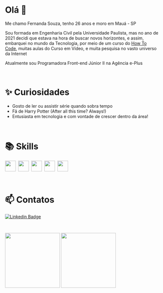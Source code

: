 # Olá 👋

Me chamo Fernanda Souza, tenho 26 anos e moro em Mauá - SP

Sou formada em Engenharia Civil pela Universidade Paulista, mas no ano de 2021 decidi que estava na hora de buscar novos horizontes, e assim, embarquei no mundo da Tecnologia, por meio de um curso do [How To Code](./Certificados/Certificado%20Hall%20To%20Code.pdf), muitas aulas do Curso em Vídeo, e muita pesquisa no vasto universo da Internet

Atualmente sou Programadora Front-end Júnior II na Agência e-Plus

&nbsp;

# ✨ Curiosidades

- Gosto de ler ou assistir série quando sobra tempo
- Fã de Harry Potter (After all this time? Always!)
- Entusiasta em tecnologia e com vontade de crescer dentro da área!

&nbsp;

# 📚 Skills

<img src="https://xesque.rocketseat.dev/platform/tech/html5.svg" height="35px" />&nbsp;
<img src="https://xesque.rocketseat.dev/platform/tech/css3.svg" height="35px" />&nbsp;
<img src="https://xesque.rocketseat.dev/platform/tech/javascript.svg" height="35px"/>&nbsp;
<img src="https://xesque.rocketseat.dev/platform/tech/typescript.svg" height="35px"/>&nbsp;
<img src="https://xesque.rocketseat.dev/platform/tech/reactjs.svg" height="35px" />&nbsp;

&nbsp;

# 📫 Contatos

[![Linkedin Badge](https://img.shields.io/badge/fehsouza-2D425E?style=flat&labelColor=2D425E&logo=linkedin&logoColor=white&link=https://www.linkedin.com/in/fehssouza/)](https://www.linkedin.com/in/fehssouza/)

&nbsp;

<div>
  <picture>
    <source
      srcset="
        https://github-readme-stats.vercel.app/api?username=FehSouza&show_icons=true&theme=github_dark&include_all_commits=true&count_private=true&border_color=0D111700&bg_color=0D111700
      "
      media="(prefers-color-scheme: dark)"
    />
    <source
      srcset="
        https://github-readme-stats.vercel.app/api?username=FehSouza&show_icons=true&theme=default&include_all_commits=true&count_private=true&border_color=0D111700&bg_color=0D111700
      "
      media="(prefers-color-scheme: light), (prefers-color-scheme: no-preference)"
    />
    <img
      height="180em"
      src="https://github-readme-stats.vercel.app/api?username=FehSouza&show_icons=true&theme=github_dark&include_all_commits=true&count_private=true&border_color=0D111700&bg_color=0D111700"
    />
  </picture>
  <picture>
    <source
      srcset="
        https://github-readme-stats.vercel.app/api/top-langs/?username=FehSouza&layout=compact&langs_count=7&theme=github_dark&border_color=0D111700&bg_color=0D111700
      "
      media="(prefers-color-scheme: dark)"
    />
    <source
      srcset="
        https://github-readme-stats.vercel.app/api/top-langs/?username=FehSouza&layout=compact&langs_count=7&theme=default&border_color=0D111700&bg_color=0D111700
      "
      media="(prefers-color-scheme: light), (prefers-color-scheme: no-preference)"
    />
    <img
      height="180em"
      src="https://github-readme-stats.vercel.app/api/top-langs/?username=FehSouza&layout=compact&langs_count=7&theme=github_dark&border_color=0D111700&bg_color=0D111700"
    />
  </picture>
</div>
